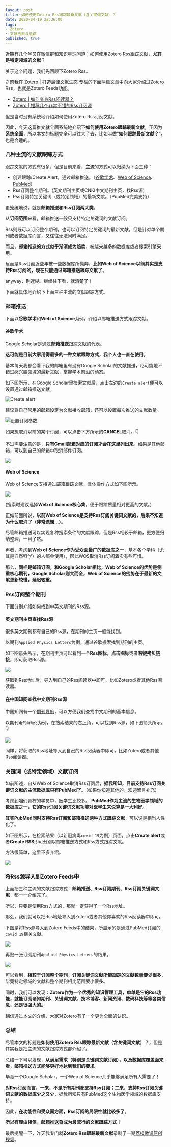 ```yaml
---
layout: post
title: 如何使用Zotero Rss跟踪最新文献（含关键词文献）？
date: 2020-04-19 22:36:00
tags: 
- Zotero
- 文献检索与追踪
published: true
---
```


近期有几个学员在微信群和知识星球问道：如何使用Zotero Rss跟踪文献，**尤其是特定领域的文献**？

关于这个问题，我们先回顾下Zotero Rss。


之前我在 [Zotero \| 打造最佳文献生态](https://mp.weixin.qq.com/s/V6nIE24UefJWi3HbydccaA) 专栏的下面两篇文章中向大家介绍过Zotero Rss，也就是Zotero Feeds功能。

- [Zotero \| 如何变身Rss阅读器？](https://mp.weixin.qq.com/s/Hh4ynj-3wLdtuEl4vTchsA)
- [Zotero \| 推荐几个非常不错的Rss订阅源](https://mp.weixin.qq.com/s/g5Vzv1hq82-ZEFN_-UVDBg)

但是当时没有系统地介绍如何使用Zotero Rss订阅文献。

因此，今天这篇推文就全面系统地介绍下**如何使用Zotero跟踪最新文献**。正因为**系统全面**，所以本文的标题完全可以往大了去，比如叫做“**如何跟踪最新文献？**”，也是合适的。

### 几种主流的文献跟踪方式

跟踪文献的方式有很多，但是目前来看，**主流**的方式可以归纳为下面三种：

- 创建跟踪/Create Alert，通过邮箱推送。（[谷歌学术](https://scholar.google.com "谷歌学术")、[Web of Science](https://www.webofknowledge.com "Web of Science")、[PubMed](https://pubmed.ncbi.nlm.nih.gov "PubMed")）
- Rss订阅整个期刊。(英文期刊主页或CNKI中文期刊主页，找Rss源)
- Rss订阅特定关键词（或特定领域）的最新文献。（PubMed完美支持）

更笼统地说，就是**邮箱推送和Rss订阅两大类**。

 从**订阅范围**来看，邮箱推送一般只支持特定关键词的文献订阅。

Rss则既可以订阅整个期刊，也可以订阅特定关键词的最新文献，但是针对单个期刊或者数据库而言，又往往无法同时满足。

而且，**邮箱推送的方式似乎渐渐成为趋势**，被越来越多的数据库或者搜索引擎采用。

反而是Rss订阅近些年被一些数据库所抛弃，**比如Web of Science以前其实是支持Rss订阅的，现在只能通过邮箱推送跟踪文献了**。

anyway，别迷糊。继续往下看，就清楚了！

下面就具体地介绍下上面三种主流的文献跟踪方式。



### 邮箱推送 

下面以**谷歌学术**和**Web of Science**为例，介绍以邮箱推送方式跟踪文献。

#### 谷歌学术

Google Scholar是通过**邮箱推送**跟踪文献的代表。

**这可能是目前大家用得最多的一种文献跟踪方式，我个人也一直在使用。**

基本每天我都会看下我的邮箱里有没有Google Scholar的文献推送，尽可能地不错过感兴趣领域的最新文献，掌握学术前沿的动态。

如下图所示，在Google Scholar里检索文献后，点击左边的`Create alert`便可以设置通过邮箱推送文献。

![Create alert](https://figurebed-iseex.oss-cn-hangzhou.aliyuncs.com/img/20200419084841.png)

建议将自己常用的邮箱设定为文献接收邮箱，还可以设置每次推送的文献数量。

![设置订阅参数](https://figurebed-iseex.oss-cn-hangzhou.aliyuncs.com/img/20200419090044.png)

如果想取消以前的某个订阅，可以点击下方所示的**CANCEL**取消。👇

不过需要注意的是，**只有Gmail邮箱对应的订阅才会在这里列出来**。如果是其他邮箱，可以到自己的邮箱中取消邮件订阅。

![](https://figurebed-iseex.oss-cn-hangzhou.aliyuncs.com/img/20200419090130.png)

#### Web of Science

Web of Science支持通过邮箱跟踪文献，具体操作方式如下图所示。

![](https://figurebed-iseex.oss-cn-hangzhou.aliyuncs.com/img/20200419090622.png)

(搜索时建议选择**Web of Science核心集**，便于跟踪质量相对更高的文献。)

正如前面所说，**以前Web of Science是支持Rss订阅关键词文献的，后来不知道为什么取消了（非常遗憾...）**。

尽管邮箱推送可以实现各种搜索条件的文献跟踪，但是Rss相较于邮箱，更方便归纳整理，一目了然。

再者，考虑到**Web of Science作为受众面最广的数据库之一**，基本各个学科（尤其是自然科学）的人都会使用），因此WOS取消Rss订阅着实有些可惜。

那么，**同样是邮箱订阅，和Google Scholar相比，Web of Science的优势是侧重核心期刊，Google Scholar则大而全，Web of Science的劣势在于最新的文献更新较慢，延迟较重。**

### Rss订阅整个期刊

下面分别介绍如何找到中英文期刊的Rss源。

#### 英文期刊主页查找Rss源

很多英文期刊都有自己的Rss源，在期刊的主页一般能找到。

以期刊`Applied Physics Letters`为例，通过谷歌搜索找到期刊的主页。

如下图箭头所示，在期刊主页可以看到一个**Rss图标**，**点击图标**或者**右键拷贝链接**，即可获取Rss源。

![](https://figurebed-iseex.oss-cn-hangzhou.aliyuncs.com/img/20200419092240.png)

获取到Rss地址后，导入到自己的Rss阅读器中即可，比如Zotero或者其他Rss阅读器。

#### 在中国知网查找中文期刊Rss源

中国知网有一个[期刊导航](http://navi.cnki.net/KNavi "中国知网期刊导航")，可以方便我们查找中文期刊的基本信息。

以期刊`电气自动化`为例，在搜索结果的右上角，可以找到Rss源，如下图箭头所示。👇

![](https://figurebed-iseex.oss-cn-hangzhou.aliyuncs.com/img/20200419092801.png)

同样，将获取的Rss地址导入到自己的Rss阅读器中即可，比如Zotero或者其他Rss阅读器。

### 关键词（或特定领域）文献订阅

如前所述，自从Web of Science取消Rss订阅后，**据我所知，目前支持Rss订阅关键词文献的主流数据库只有PubMed了**。（如果你知道其他的，欢迎留言补充）

考虑到咱们青柠的学员中，医学生比较多。
**PubMed作为主流的生物医学领域的数据库之一，它的Rss订阅关键词文献功能对医学生来说算是一大利好**。

**其实PubMed同时支持Rss订阅和邮箱推送两种方式跟踪文献**，可以说是相当人性化了。

如下图所示，在检索结果（以新冠病毒`covid 19`为例）页面，点击**Create alert**或者**Create RSS**即可分别以邮箱推送方式和Rss方式跟踪文献。

方法很简单，这里不多介绍。

![](https://figurebed-iseex.oss-cn-hangzhou.aliyuncs.com/img/20200419093444.png)

### 将Rss源导入到Zotero Feeds中

上面把三种主流的文献跟踪方式：**邮箱推送、Rss订阅期刊、Rss订阅关键词文献**，都一一介绍完了。

所以，只要是使用Rss方式的，那就一定获得了一个Rss地址。

那么，我们就可以把Rss地址导入到Zotero或者其他你喜欢的Rss阅读器中即可。

下图是将Rss源导入到Zotero Feeds中的结果，所显示的是通过PubMed订阅的`covid 19`相关文献。

![](https://figurebed-iseex.oss-cn-hangzhou.aliyuncs.com/img/20200419094149.png)

再贴一张订阅期刊`Applied Physics Letters`的结果。

![](https://figurebed-iseex.oss-cn-hangzhou.aliyuncs.com/img/20200419094346.png)

可以看到，**相较于订阅整个期刊，订阅关键词文献所能跟踪的文献数量要少很多**，毕竟特定领域的文献和整个期刊相比范围要小很多。

同时，我们可以发现：**Zotero作为一个优秀的知识管理工具，单单是它的Rss功能，就能订阅诸如期刊、关键词文献、技术博客、新闻资讯、数码科技等等各类信息，还是很强大的。**

相信通过本文的介绍，大家对Zotero有了一个更为全面的认识。

### 总结

尽管本文的标题是**如何使用Zotero Rss跟踪最新文献（含关键词文献）？**，但是其实我是把主流的文献跟踪方式都介绍了。

总结一下可以发现，**从满足需求（特别是关键词文献订阅），以及数据库覆盖面来看，邮箱推送方式能够更好地达到我们的要求**。

毕竟一个Google Scholar，一个Web of Science几乎能够满足所有人需要了！

**对Rss订阅而言，一来，不是所有期刊都支持Rss订阅；二来，支持Rss订阅关键词文献的数据库少之又少**，据我所知只有PubMed这个生物医学领域的数据库支持。

因此，**在功能性和受众面方面，Rss订阅的局限性就比较多了**。

**所以有理由相信，邮箱推送将成为最流行的文献跟踪方式！**

最后提醒一下，昨天我专门就**Zotero Rss跟踪最新文献**录制了一期[荔枝微课原创视频](http://weike.fm/8emFw3dd53)。